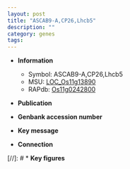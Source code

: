 ```yaml
---
layout: post
title: "ASCAB9-A,CP26,Lhcb5"
description: ""
category: genes
tags: 
---
```


* **Information**  
    + Symbol: ASCAB9-A,CP26,Lhcb5  
    + MSU: [LOC_Os11g13890](http://rice.uga.edu/cgi-bin/ORF_infopage.cgi?orf=LOC_Os11g13890)  
    + RAPdb: [Os11g0242800](http://rapdb.dna.affrc.go.jp/viewer/gbrowse_details/irgsp1?name=Os11g0242800)  

* **Publication**  

* **Genbank accession number**  

* **Key message**  

* **Connection**  

[//]: # * **Key figures**  


